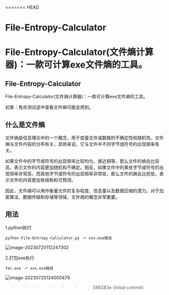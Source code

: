 <<<<<<< HEAD
# File-Entropy-Calculator
File-Entropy-Calculator(文件熵计算器)：一款可计算exe文件熵的工具。
=======
## File-Entropy-Calculator

File-Entropy-Calculator(文件熵计算器)：一款可计算exe文件熵的工具。

初衷：免杀测试途中查看文件熵可能会用到。

## 什么是文件熵

文件熵是信息理论中的一个概念，用于度量文件或数据的不确定性和随机性。文件熵与文件内容的分布有关，具体来说，它与文件中不同字节或符号的出现频率有关。

如果文件中的字节或符号的出现频率比较均匀、接近相等，那么文件的熵会比较高，表示文件的内容更加随机和不确定。相反，如果文件中的某些字节或符号的出现频率非常高，而其他字节或符号的出现频率非常低，那么文件的熵会比较低，表示文件的内容更加有结构和可预测。

因此，文件熵可以用作衡量文件的复杂程度、信息量以及数据压缩的潜力。对于加密算法、数据传输和存储等领域，文件熵的概念非常重要。

## 用法

1.python执行

```
python File-Entropy-Calculator.py -r xxx.exe路径
```

![image-20230720112247302](https://img2023.cnblogs.com/blog/2411575/202307/2411575-20230720123806995-1808392558.png)

2.打包exe执行

```
fec.exe -r xxx.exe路径
```

![image-20230720124000479](https://img2023.cnblogs.com/blog/2411575/202307/2411575-20230720124002094-1189098895.png)
>>>>>>> 588283e (Initial commit)
